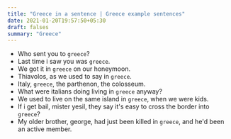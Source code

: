 ```yaml
---
title: "Greece in a sentence | Greece example sentences"
date: 2021-01-20T19:57:50+05:30
draft: falses
summary: "Greece"
---
```

- Who sent you to `greece`?
- Last time i saw you was `greece`.
- We got it in `greece` on our honeymoon.
- Thiavolos, as we used to say in `greece`.
- Italy, `greece`, the parthenon, the colosseum.
- What were italians doing living in `greece` anyway?
- We used to live on the same island in `greece`, when we were kids.
- If i get bail, mister yesil, they say it's easy to cross the border into `greece`?
- My older brother, george, had just been killed in `greece`, and he'd been an active member.
                 
